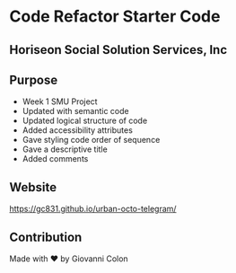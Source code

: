 # Code Refactor Starter Code

## Horiseon Social Solution Services, Inc

## Purpose
* Week 1 SMU Project
* Updated with semantic code
* Updated logical structure of code
* Added accessibility attributes
* Gave styling code order of sequence
* Gave a descriptive title
* Added comments

## Website
https://gc831.github.io/urban-octo-telegram/

## Contribution
Made with ❤️ by Giovanni Colon
